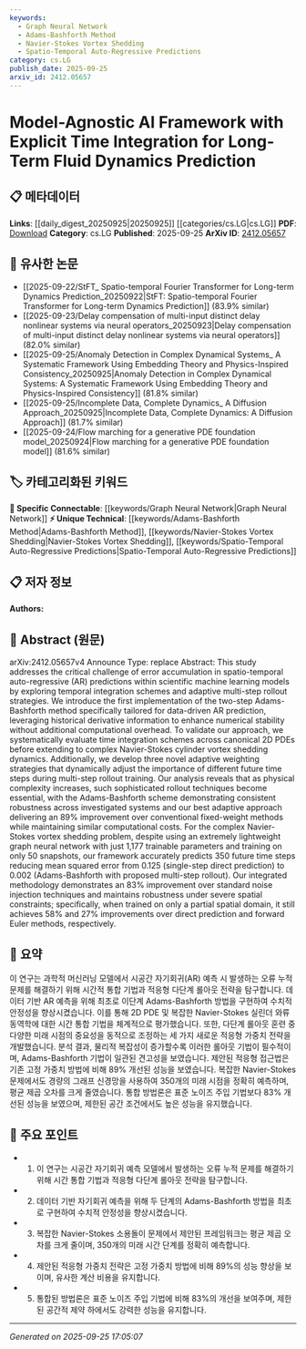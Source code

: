 ```yaml
---
keywords:
  - Graph Neural Network
  - Adams-Bashforth Method
  - Navier-Stokes Vortex Shedding
  - Spatio-Temporal Auto-Regressive Predictions
category: cs.LG
publish_date: 2025-09-25
arxiv_id: 2412.05657
---
```


<!-- KEYWORD_LINKING_METADATA:
{
  "processed_timestamp": "2025-09-25T17:05:07.339817",
  "vocabulary_version": "1.0",
  "selected_keywords": [
    "Graph Neural Network",
    "Adams-Bashforth Method",
    "Navier-Stokes Vortex Shedding",
    "Spatio-Temporal Auto-Regressive Predictions"
  ],
  "rejected_keywords": [],
  "similarity_scores": {
    "Graph Neural Network": 0.85,
    "Adams-Bashforth Method": 0.78,
    "Navier-Stokes Vortex Shedding": 0.77,
    "Spatio-Temporal Auto-Regressive Predictions": 0.75
  },
  "extraction_method": "AI_prompt_based",
  "budget_applied": true,
  "candidates_json": {
    "candidates": [
      {
        "surface": "Graph Neural Network",
        "canonical": "Graph Neural Network",
        "aliases": [
          "GNN"
        ],
        "category": "specific_connectable",
        "rationale": "The use of a lightweight graph neural network is central to the framework's success in predicting fluid dynamics, linking it to existing neural network concepts.",
        "novelty_score": 0.45,
        "connectivity_score": 0.88,
        "specificity_score": 0.78,
        "link_intent_score": 0.85
      },
      {
        "surface": "Adams-Bashforth method",
        "canonical": "Adams-Bashforth Method",
        "aliases": [
          "AB Method"
        ],
        "category": "unique_technical",
        "rationale": "This is a specific numerical integration technique that is crucial for the study's approach to improving prediction accuracy in fluid dynamics.",
        "novelty_score": 0.72,
        "connectivity_score": 0.65,
        "specificity_score": 0.83,
        "link_intent_score": 0.78
      },
      {
        "surface": "Navier-Stokes vortex shedding",
        "canonical": "Navier-Stokes Vortex Shedding",
        "aliases": [
          "Vortex Shedding"
        ],
        "category": "unique_technical",
        "rationale": "This phenomenon is a key application area for the proposed framework, providing a specific context for linking fluid dynamics studies.",
        "novelty_score": 0.68,
        "connectivity_score": 0.7,
        "specificity_score": 0.82,
        "link_intent_score": 0.77
      },
      {
        "surface": "spatio-temporal auto-regressive predictions",
        "canonical": "Spatio-Temporal Auto-Regressive Predictions",
        "aliases": [
          "AR Predictions"
        ],
        "category": "unique_technical",
        "rationale": "This concept is central to the paper's exploration of prediction error accumulation, linking it to broader temporal prediction models.",
        "novelty_score": 0.65,
        "connectivity_score": 0.72,
        "specificity_score": 0.79,
        "link_intent_score": 0.75
      }
    ],
    "ban_list_suggestions": [
      "error accumulation",
      "numerical stability",
      "multi-step rollout"
    ]
  },
  "decisions": [
    {
      "candidate_surface": "Graph Neural Network",
      "resolved_canonical": "Graph Neural Network",
      "decision": "linked",
      "scores": {
        "novelty": 0.45,
        "connectivity": 0.88,
        "specificity": 0.78,
        "link_intent": 0.85
      }
    },
    {
      "candidate_surface": "Adams-Bashforth method",
      "resolved_canonical": "Adams-Bashforth Method",
      "decision": "linked",
      "scores": {
        "novelty": 0.72,
        "connectivity": 0.65,
        "specificity": 0.83,
        "link_intent": 0.78
      }
    },
    {
      "candidate_surface": "Navier-Stokes vortex shedding",
      "resolved_canonical": "Navier-Stokes Vortex Shedding",
      "decision": "linked",
      "scores": {
        "novelty": 0.68,
        "connectivity": 0.7,
        "specificity": 0.82,
        "link_intent": 0.77
      }
    },
    {
      "candidate_surface": "spatio-temporal auto-regressive predictions",
      "resolved_canonical": "Spatio-Temporal Auto-Regressive Predictions",
      "decision": "linked",
      "scores": {
        "novelty": 0.65,
        "connectivity": 0.72,
        "specificity": 0.79,
        "link_intent": 0.75
      }
    }
  ]
}
-->

# Model-Agnostic AI Framework with Explicit Time Integration for Long-Term Fluid Dynamics Prediction

## 📋 메타데이터

**Links**: [[daily_digest_20250925|20250925]] [[categories/cs.LG|cs.LG]]
**PDF**: [Download](https://arxiv.org/pdf/2412.05657.pdf)
**Category**: cs.LG
**Published**: 2025-09-25
**ArXiv ID**: [2412.05657](https://arxiv.org/abs/2412.05657)

## 🔗 유사한 논문
- [[2025-09-22/StFT_ Spatio-temporal Fourier Transformer for Long-term Dynamics Prediction_20250922|StFT: Spatio-temporal Fourier Transformer for Long-term Dynamics Prediction]] (83.9% similar)
- [[2025-09-23/Delay compensation of multi-input distinct delay nonlinear systems via neural operators_20250923|Delay compensation of multi-input distinct delay nonlinear systems via neural operators]] (82.0% similar)
- [[2025-09-25/Anomaly Detection in Complex Dynamical Systems_ A Systematic Framework Using Embedding Theory and Physics-Inspired Consistency_20250925|Anomaly Detection in Complex Dynamical Systems: A Systematic Framework Using Embedding Theory and Physics-Inspired Consistency]] (81.8% similar)
- [[2025-09-25/Incomplete Data, Complete Dynamics_ A Diffusion Approach_20250925|Incomplete Data, Complete Dynamics: A Diffusion Approach]] (81.7% similar)
- [[2025-09-24/Flow marching for a generative PDE foundation model_20250924|Flow marching for a generative PDE foundation model]] (81.6% similar)

## 🏷️ 카테고리화된 키워드
**🔗 Specific Connectable**: [[keywords/Graph Neural Network|Graph Neural Network]]
**⚡ Unique Technical**: [[keywords/Adams-Bashforth Method|Adams-Bashforth Method]], [[keywords/Navier-Stokes Vortex Shedding|Navier-Stokes Vortex Shedding]], [[keywords/Spatio-Temporal Auto-Regressive Predictions|Spatio-Temporal Auto-Regressive Predictions]]

## 📋 저자 정보

**Authors:** 

## 📄 Abstract (원문)

arXiv:2412.05657v4 Announce Type: replace 
Abstract: This study addresses the critical challenge of error accumulation in spatio-temporal auto-regressive (AR) predictions within scientific machine learning models by exploring temporal integration schemes and adaptive multi-step rollout strategies. We introduce the first implementation of the two-step Adams-Bashforth method specifically tailored for data-driven AR prediction, leveraging historical derivative information to enhance numerical stability without additional computational overhead. To validate our approach, we systematically evaluate time integration schemes across canonical 2D PDEs before extending to complex Navier-Stokes cylinder vortex shedding dynamics. Additionally, we develop three novel adaptive weighting strategies that dynamically adjust the importance of different future time steps during multi-step rollout training. Our analysis reveals that as physical complexity increases, such sophisticated rollout techniques become essential, with the Adams-Bashforth scheme demonstrating consistent robustness across investigated systems and our best adaptive approach delivering an 89% improvement over conventional fixed-weight methods while maintaining similar computational costs. For the complex Navier-Stokes vortex shedding problem, despite using an extremely lightweight graph neural network with just 1,177 trainable parameters and training on only 50 snapshots, our framework accurately predicts 350 future time steps reducing mean squared error from 0.125 (single-step direct prediction) to 0.002 (Adams-Bashforth with proposed multi-step rollout). Our integrated methodology demonstrates an 83% improvement over standard noise injection techniques and maintains robustness under severe spatial constraints; specifically, when trained on only a partial spatial domain, it still achieves 58% and 27% improvements over direct prediction and forward Euler methods, respectively.

## 📝 요약

이 연구는 과학적 머신러닝 모델에서 시공간 자기회귀(AR) 예측 시 발생하는 오류 누적 문제를 해결하기 위해 시간적 통합 기법과 적응형 다단계 롤아웃 전략을 탐구합니다. 데이터 기반 AR 예측을 위해 최초로 이단계 Adams-Bashforth 방법을 구현하여 수치적 안정성을 향상시켰습니다. 이를 통해 2D PDE 및 복잡한 Navier-Stokes 실린더 와류 동역학에 대한 시간 통합 기법을 체계적으로 평가했습니다. 또한, 다단계 롤아웃 훈련 중 다양한 미래 시점의 중요성을 동적으로 조정하는 세 가지 새로운 적응형 가중치 전략을 개발했습니다. 분석 결과, 물리적 복잡성이 증가할수록 이러한 롤아웃 기법이 필수적이며, Adams-Bashforth 기법이 일관된 견고성을 보였습니다. 제안된 적응형 접근법은 기존 고정 가중치 방법에 비해 89% 개선된 성능을 보였습니다. 복잡한 Navier-Stokes 문제에서도 경량의 그래프 신경망을 사용하여 350개의 미래 시점을 정확히 예측하며, 평균 제곱 오차를 크게 줄였습니다. 통합 방법론은 표준 노이즈 주입 기법보다 83% 개선된 성능을 보였으며, 제한된 공간 조건에서도 높은 성능을 유지했습니다.

## 🎯 주요 포인트

- 1. 이 연구는 시공간 자기회귀 예측 모델에서 발생하는 오류 누적 문제를 해결하기 위해 시간 통합 기법과 적응형 다단계 롤아웃 전략을 탐구합니다.
- 2. 데이터 기반 자기회귀 예측을 위해 두 단계의 Adams-Bashforth 방법을 최초로 구현하여 수치적 안정성을 향상시켰습니다.
- 3. 복잡한 Navier-Stokes 소용돌이 문제에서 제안된 프레임워크는 평균 제곱 오차를 크게 줄이며, 350개의 미래 시간 단계를 정확히 예측합니다.
- 4. 제안된 적응형 가중치 전략은 고정 가중치 방법에 비해 89%의 성능 향상을 보이며, 유사한 계산 비용을 유지합니다.
- 5. 통합된 방법론은 표준 노이즈 주입 기법에 비해 83%의 개선을 보여주며, 제한된 공간적 제약 하에서도 강력한 성능을 유지합니다.


---

*Generated on 2025-09-25 17:05:07*